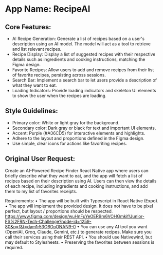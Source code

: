 # **App Name**: RecipeAI

## Core Features:

- AI Recipe Generation: Generate a list of recipes based on a user's description using an AI model. The model will act as a tool to retrieve and list relevant recipes.
- Recipe Display: Display a list of suggested recipes with their respective details such as ingredients and cooking instructions, matching the Figma design.
- Favorite Recipes: Allow users to add and remove recipes from their list of favorite recipes, persisting across sessions.
- Search Bar: Implement a search bar to let users provide a description of what they want to eat.
- Loading Indicators: Provide loading indicators and skeleton UI elements to show the user when the recipes are loading.

## Style Guidelines:

- Primary color: White or light gray for the background.
- Secondary color: Dark gray or black for text and important UI elements.
- Accent: Purple (#A06CD5) for interactive elements and highlights.
- Adhere to the layout and proportions defined in the Figma design.
- Use simple, clear icons for actions like favoriting recipes.

## Original User Request:
Create an AI-Powered Recipe Finder React Native app where users can briefly describe what they want to eat, and the app will fetch a list of recipes based on their description using AI. Users can then view the details of each recipe, including ingredients and cooking instructions, and add them to my list of favorites receipts.

Requirements:
• The app will be built with Typescript in React Native (Expo).
• The app will implement the provided design. It does not have to be pixel perfect, but layout / proportions should be respected. 
https://www.figma.com/design/wuHnFuYeOER9m6VOHGmkif/Junior-FS%2FRN-Tech-Challenge?node-id=1259-80&p=f&t=dam1r53O6OpONAN9-0
• You can use any AI tool you want (OpeniAI, Groq, Claude, Gemini, etc.) to generate recipes. Make sure you call their services using their REST API.
• You should use Nativewind, but may default to Stylesheets.
• Preserving the favorites between sessions is required.
  